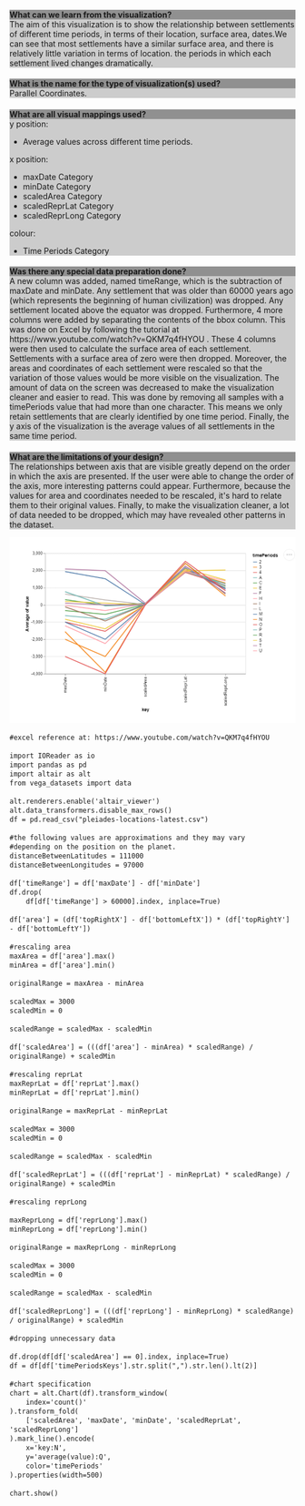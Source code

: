 <div style="background-color: #cccccc;">
    <h2 style="background-color: #909090;font-size: 1em;margin-bottom: 0;">What can we learn from the visualization?</h2>
    <div>The aim of this visualization is to show the relationship between settlements of different time periods, in terms of their location, surface area, dates.We can see that most settlements have a similar surface area, and there is relatively little variation in terms of location. the periods in which each settlement lived changes dramatically.</div>
</div>

<div style="background-color: #cccccc;">
    <h2 style="background-color: #909090;font-size: 1em;margin-bottom: 0;">What is the name for the type of visualization(s) used?</h2>
    <div>Parallel Coordinates.</div>
</div>

<div style="background-color: #cccccc;">
    <h2 style="background-color: #909090;font-size: 1em;margin-bottom: 0;">What are all visual mappings used?</h2>
    <div>
        y position:
        <ul>
            <li>Average values across different time periods.</li>
        </ul>
        x position:
        <ul>
            <li>maxDate Category</li>
            <li>minDate Category</li>
            <li>scaledArea Category</li>
            <li>scaledReprLat Category</li>
            <li>scaledReprLong Category</li>
        </ul>
        colour:
        <ul>
            <li>Time Periods Category</li>
        </ul>
    </div>
</div>

<div style="background-color: #cccccc;">
    <h2 style="background-color: #909090;font-size: 1em;margin-bottom: 0;">Was there any special data preparation done?</h2>
    <div>A new column was added, named timeRange, which is   the subtraction of maxDate and minDate. Any settlement that was older than 60000 years ago (which represents the beginning of human civilization) was dropped. Any settlement located above the equator was dropped. Furthermore, 4 more columns were added by separating the contents of the bbox column. This was done on Excel by following the tutorial at https://www.youtube.com/watch?v=QKM7q4fHYOU . These 4 columns were then used to calculate the surface area of each settlement. Settlements with a surface area of zero were then dropped. Moreover, the areas and coordinates of each settlement were rescaled so that the variation of those values would be more visible on the visualization. The amount of data on the screen was decreased to make the visualization cleaner and easier to read. This was done by removing all samples with a timePeriods value that had more than one character. This means we only retain settlements that are clearly identified by one time period. Finally, the y axis of the visualization is the average values of all settlements in the same time period.</div>
</div>

<div style="background-color: #cccccc;">
    <h2 style="background-color: #909090;font-size: 1em;margin-bottom: 0;">What are the limitations of your design?</h2>
    <div>The relationships between axis that are visible greatly depend on the order in which the axis are presented. If the user were able to change the order of the axis, more interesting patterns could appear. Furthermore, because the values for area and coordinates needed to be rescaled, it's hard to relate them to their original values. Finally, to make the visualization cleaner, a lot of data needed to be dropped, which may have revealed other patterns in the dataset.</div>
</div>

![alt text](Vis3Image1.png)

```
#excel reference at: https://www.youtube.com/watch?v=QKM7q4fHYOU

import IOReader as io
import pandas as pd
import altair as alt
from vega_datasets import data

alt.renderers.enable('altair_viewer')
alt.data_transformers.disable_max_rows()
df = pd.read_csv("pleiades-locations-latest.csv")

#the following values are approximations and they may vary
#depending on the position on the planet.
distanceBetweenLatitudes = 111000
distanceBetweenLongitudes = 97000

df['timeRange'] = df['maxDate'] - df['minDate']
df.drop(
    df[df['timeRange'] > 60000].index, inplace=True)

df['area'] = (df['topRightX'] - df['bottomLeftX']) * (df['topRightY'] - df['bottomLeftY'])

#rescaling area
maxArea = df['area'].max()
minArea = df['area'].min()

originalRange = maxArea - minArea

scaledMax = 3000
scaledMin = 0

scaledRange = scaledMax - scaledMin

df['scaledArea'] = (((df['area'] - minArea) * scaledRange) / originalRange) + scaledMin

#rescaling reprLat
maxReprLat = df['reprLat'].max()
minReprLat = df['reprLat'].min()

originalRange = maxReprLat - minReprLat

scaledMax = 3000
scaledMin = 0

scaledRange = scaledMax - scaledMin

df['scaledReprLat'] = (((df['reprLat'] - minReprLat) * scaledRange) / originalRange) + scaledMin

#rescaling reprLong

maxReprLong = df['reprLong'].max()
minReprLong = df['reprLong'].min()

originalRange = maxReprLong - minReprLong

scaledMax = 3000
scaledMin = 0

scaledRange = scaledMax - scaledMin

df['scaledReprLong'] = (((df['reprLong'] - minReprLong) * scaledRange) / originalRange) + scaledMin

#dropping unnecessary data

df.drop(df[df['scaledArea'] == 0].index, inplace=True)
df = df[df['timePeriodsKeys'].str.split(",").str.len().lt(2)]

#chart specification
chart = alt.Chart(df).transform_window(
    index='count()'
).transform_fold(
    ['scaledArea', 'maxDate', 'minDate', 'scaledReprLat', 'scaledReprLong']
).mark_line().encode(
    x='key:N',
    y='average(value):Q',
    color='timePeriods'
).properties(width=500)

chart.show()
```
